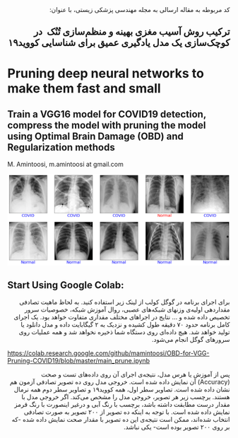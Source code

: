 <div dir="rtl">
کد مربوطه به مقاله ارسالی به مجله مهندسی پزشکی زیستی، با عنوان:

## ترکیب روش آسیب مغزی بهینه و منظم‌سازی تُنُک ‌ در کوچک‌سازی یک مدل یادگیری عمیق برای شناسایی کووید۱۹
</div>

# Pruning deep neural networks to make them fast and small
## Train a VGG16 model for COVID19 detection, compress the model with pruning the model using Optimal Brain Damage (OBD) and Regularization methods

M. Amintoosi, m.amintoosi at gmail.com

![HSQGL12-OBD sample output](./images/HSQGL12-OBD1.png)

## Start Using Google Colab:
<div dir="rtl">
برای اجرای برنامه در گوگل کولب از لینک زیر استفاده کنید.
به لحاظ ماهیت تصادفی مقداردهی اولیه‌ی وزنهای شبکه‌های عصبی، روال آموزش شبکه، خصوصیات سرور تخصیص داده شده و ... نتایج در اجراهای مختلف مقداری متفاوت خواهد بود. یک اجرای کامل برنامه حدود ۷۰ دقیقه طول کشیده و نزدیک به ۲ گیگابایت داده و مدل دانلود یا تولید خواهد شد. هیچ داده‌ای روی دستگاه شما ذخیره نخواهد شد و همه عملیات روی سرورهای گوگل انجام می‌شود.
</div>

https://colab.research.google.com/github/mamintoosi/OBD-for-VGG-Pruning-COVID19/blob/master/main_prune.ipynb

<div dir="rtl">
پس از آموزش یا هرس مدل، نتیجه‌ی اجرای آن روی داده‌های تست و صحت
(Accuracy) 
آن نمایش داده شده است.
خروجی مدل روی ده تصویر تصادفی آزمون هم نشان داده شده است. تصاویر سطر اول، همه کووید۱۹ و تصاویر سطر دوم همه نرمال هستند. برچسب زیر هر تصویر، خروجی مدل را مشخص می‌کند. اگر خروجی مدل با مقدار درست مطابقت داشته باشد، برچسب با رنگ آبی و درغیر اینصورت با رنگ قرمز نمایش داده شده است. با توجه به اینکه ده تصویر از ۲۰۰ تصویر به صورت تصادفی انتخاب شده‌اند،‌ ممکن است نتیجه‌ی این ده تصویر با مقدار صحت نمایش داده شده -که بر روی ۲۰۰ تصویر بوده است- یکی نباشد.
</div>